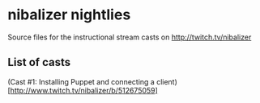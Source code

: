nibalizer nightlies
===================

Source files for the instructional stream casts on http://twitch.tv/nibalizer



List of casts
-------------


(Cast #1: Installing Puppet and connecting a client)[http://www.twitch.tv/nibalizer/b/512675059]
